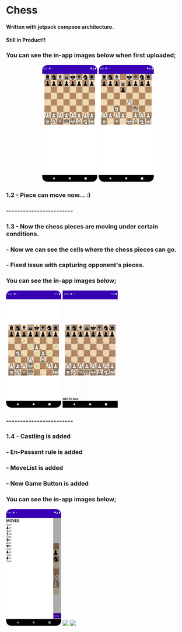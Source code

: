 # Chess

#### Written with jetpack compose architecture.
#### Still in Product!!

### **You can see the in-app images below when first uploaded;**

<p align="center">
<img src="https://github.com/NeredesinFiruze/Chess/blob/master/app/src/main/res/drawable/screenshot1.png" width="30%" />  
<img src="https://github.com/NeredesinFiruze/Chess/blob/master/app/src/main/res/drawable/screenshot2.png" width="30%" />
</p>

### 1.2 - Piece can move now... :)

### ------------------------

### 1.3 - Now the chess pieces are moving under certain conditions.
###     - Now we can see the cells where the chess pieces can go.
###     - Fixed issue with capturing opponent's pieces.
### **You can see the in-app images below;**
<p align="start">
<img src="https://github.com/NeredesinFiruze/Chess/blob/master/app/src/main/res/drawable/screenshot3.png" width="30%" /> 
<img src="https://github.com/NeredesinFiruze/Chess/blob/master/app/src/main/res/drawable/gif1.gif" width="30%" /> 
</p>

### ------------------------

### 1.4 - Castling is added
###     - En-Passant rule is added
###     - MoveList is added
###     - New Game Button is added
### **You can see the in-app images below;**
<p align="start">
<img src="https://github.com/NeredesinFiruze/Chess/blob/master/app/src/main/res/drawable/screenshot4.png" width="30%" /> 
<img src="https://github.com/NeredesinFiruze/Chess/blob/master/app/src/main/res/drawable/gif2.gif" width="30%" />
<img src="https://github.com/NeredesinFiruze/Chess/blob/master/app/src/main/res/drawable/gif3.gif" width="30%" />
</p>